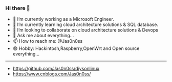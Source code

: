 ### Hi there 👋

- 🔭 I’m currently working as a Microsoft Engineer.
- 🌱 I’m currently learning cloud architecture solutions & SQL database.
- 👯 I’m looking to collaborate on cloud architecture solutions & Devops
- 💬 Ask me about everything...
- 📫 How to reach me: @Jas0n0ss
- 😄 Hobby: Hackintosh,Raspberry,OpenWrt and Open source everything...
---
- https://github.com/Jas0n0ss/diysonlinux
- https://www.cnblogs.com/Jas0n0ss/
